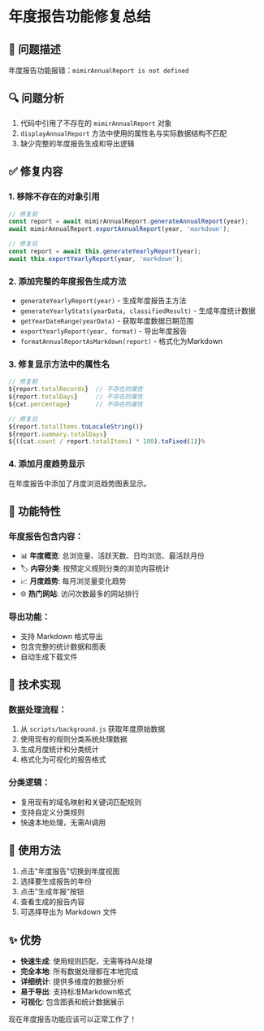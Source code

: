 # 年度报告功能修复总结

## 🐛 问题描述
年度报告功能报错：`mimirAnnualReport is not defined`

## 🔍 问题分析
1. 代码中引用了不存在的 `mimirAnnualReport` 对象
2. `displayAnnualReport` 方法中使用的属性名与实际数据结构不匹配
3. 缺少完整的年度报告生成和导出逻辑

## ✅ 修复内容

### 1. 移除不存在的对象引用
```javascript
// 修复前
const report = await mimirAnnualReport.generateAnnualReport(year);
await mimirAnnualReport.exportAnnualReport(year, 'markdown');

// 修复后  
const report = await this.generateYearlyReport(year);
await this.exportYearlyReport(year, 'markdown');
```

### 2. 添加完整的年度报告生成方法
- `generateYearlyReport(year)` - 生成年度报告主方法
- `generateYearlyStats(yearData, classifiedResult)` - 生成年度统计数据
- `getYearDateRange(yearData)` - 获取年度数据日期范围
- `exportYearlyReport(year, format)` - 导出年度报告
- `formatAnnualReportAsMarkdown(report)` - 格式化为Markdown

### 3. 修复显示方法中的属性名
```javascript
// 修复前
${report.totalRecords}  // 不存在的属性
${report.totalDays}     // 不存在的属性
${cat.percentage}       // 不存在的属性

// 修复后
${report.totalItems.toLocaleString()}
${report.summary.totalDays}
${((cat.count / report.totalItems) * 100).toFixed(1)}%
```

### 4. 添加月度趋势显示
在年度报告中添加了月度浏览趋势图表显示。

## 🎯 功能特性

### 年度报告包含内容：
- 📊 **年度概览**: 总浏览量、活跃天数、日均浏览、最活跃月份
- 🏷️ **内容分类**: 按预定义规则分类的浏览内容统计
- 📈 **月度趋势**: 每月浏览量变化趋势
- 🌐 **热门网站**: 访问次数最多的网站排行

### 导出功能：
- 支持 Markdown 格式导出
- 包含完整的统计数据和图表
- 自动生成下载文件

## 🔧 技术实现

### 数据处理流程：
1. 从 `scripts/background.js` 获取年度原始数据
2. 使用现有的规则分类系统处理数据
3. 生成月度统计和分类统计
4. 格式化为可视化的报告格式

### 分类逻辑：
- 复用现有的域名映射和关键词匹配规则
- 支持自定义分类规则
- 快速本地处理，无需AI调用

## 🚀 使用方法

1. 点击"年度报告"切换到年度视图
2. 选择要生成报告的年份
3. 点击"生成年报"按钮
4. 查看生成的报告内容
5. 可选择导出为 Markdown 文件

## ✨ 优势

- **快速生成**: 使用规则匹配，无需等待AI处理
- **完全本地**: 所有数据处理都在本地完成
- **详细统计**: 提供多维度的数据分析
- **易于导出**: 支持标准Markdown格式
- **可视化**: 包含图表和统计数据展示

现在年度报告功能应该可以正常工作了！